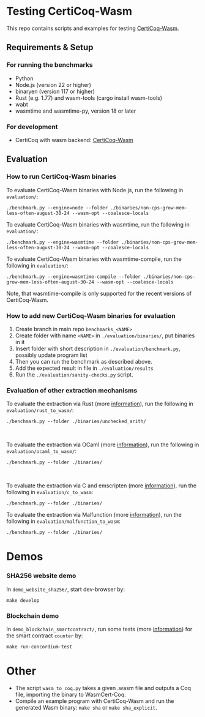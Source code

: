 # Testing CertiCoq-Wasm

This repo contains scripts and examples for testing [CertiCoq-Wasm](https://github.com/womeier/certicoqwasm).

## Requirements & Setup
### For running the benchmarks
- Python
- Node.js (version 22 or higher)
- binaryen (version 117 or higher)
- Rust (e.g. 1.77) and wasm-tools (cargo install wasm-tools)
- wabt
- wasmtime and wasmtime-py, version 18 or later

### For development
- CertiCoq with wasm backend: [CertiCoq-Wasm](https://github.com/womeier/certicoqwasm)


## Evaluation
### How to run CertiCoq-Wasm binaries
To evaluate CertiCoq-Wasm binaries with Node.js, run the following in `evaluation/`:
```
./benchmark.py --engine=node --folder ./binaries/non-cps-grow-mem-less-often-august-30-24 --wasm-opt --coalesce-locals
```

To evaluate CertiCoq-Wasm binaries with wasmtime, run the following in `evaluation/`:
```
./benchmark.py --engine=wasmtime --folder ./binaries/non-cps-grow-mem-less-often-august-30-24 --wasm-opt --coalesce-locals
```

To evaluate CertiCoq-Wasm binaries with wasmtime-compile, run the following in `evaluation/`:
```
./benchmark.py --engine=wasmtime-compile --folder ./binaries/non-cps-grow-mem-less-often-august-30-24 --wasm-opt --coalesce-locals
```

Note, that wasmtime-compile is only supported for the recent versions of CertiCoq-Wasm.

### How to add new CertiCoq-Wasm binaries for evaluation
1) Create branch in main repo `benchmarks_<NAME>`
1) Create folder with name `<NAME>` in `./evaluation/binaries/`, put binaries in it
3) Insert folder with short description in `./evaluation/benchmark.py`, possibly update program list
4) Then you can run the benchmark as described above.
5) Add the expected result in file in `./evaluation/results`
6) Run the `./evaluation/sanity-checks.py` script.

### Evaluation of other extraction mechanisms
To evaluate the extraction via Rust (more [information](./evaluation/rust_to_wasm/setup.md)), run the following in `evaluation/rust_to_wasm/`:
```
./benchmark.py --folder ./binaries/unchecked_arith/
```
<br>

To evaluate the extraction via OCaml (more [information](./evaluation/ocaml_to_wasm/setup.md)), run the following in `evaluation/ocaml_to_wasm/`:
```
./benchmark.py --folder ./binaries/
```
<br>

To evaluate the extraction via C and emscripten (more [information](./evaluation/c_to_wasm/setup.md)), run the following in `evaluation/c_to_wasm`:
```
./benchmark.py --folder ./binaries/
```

To evaluate the extraction via Malfunction (more [information](./evaluation/malfunction_to_wasm/setup.md)), run the following in `evaluation/malfunction_to_wasm`:
```
./benchmark.py --folder ./binaries/
```

# Demos
### SHA256 website demo
In `demo_website_sha256/`, start dev-browser by:
```
make develop
```

### Blockchain demo
In `demo_blockchain_smartcontract/`, run some tests (more [information](./demo_blockchain_smartcontract/)) for the smart contract `counter` by:
```
make run-concordium-test
```

# Other
- The script `wasm_to_coq.py` takes a given .wasm file and outputs a Coq file, importing the binary to WasmCert-Coq.
- Compile an example program with CertiCoq-Wasm and run the generated Wasm binary: `make sha` or `make sha_explicit`.

